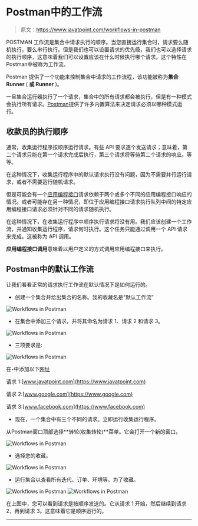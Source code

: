 # Postman中的工作流

> 原文：<https://www.javatpoint.com/workflows-in-postman>

POSTMAN 工作流是集合中请求执行的顺序。当您直接运行集合时，请求要么随机执行，要么串行执行。但是我们也可以设置请求的优先级，我们也可以选择请求的执行顺序，这意味着我们可以设置应该在什么时候执行哪个请求。这个特性在Postman中被称为工作流。

Postman 提供了一个功能来控制集合中请求的工作流程，该功能被称为**集合 Runner** ( **或 Runner** )。

一旦集合运行器执行了一个请求，集合中的所有请求都会被执行，但是有一种模式会执行所有请求。[Postman](https://www.javatpoint.com/postman)提供了许多内置算法来决定请求必须以哪种模式运行。

## 收款员的执行顺序

通常，收集运行程序按顺序运行请求。有些 API 要求逐个发送请求；意味着，第二个请求只能在第一个请求完成后执行，第三个请求将等待第二个请求的响应。等等。

在这种情况下，收集运行程序中的默认请求执行没有问题，因为不需要并行运行请求，或者不需要运行随机请求。

但是可能会有一个[应用编程接口](https://www.javatpoint.com/api-full-form)请求依赖于两个或多个不同的应用编程接口响应的情况。或者可能存在另一种情况，即位于应用编程接口请求执行队列中间的特定应用编程接口请求必须针对不同的请求随机执行。

在这种情况下，在收集运行程序中顺序执行请求将没有用。我们应该创建一个工作流，并通知收集运行程序，请求何时执行。这个任务只能通过调用一个 API 请求来完成。这被称为 API 调用。

**应用编程接口调用**意味着以用户定义的方式调用应用编程接口来执行。

## Postman中的默认工作流

让我们看看正常的请求执行工作流在默认情况下是如何运行的。

*   创建一个集合并给出集合的名称。我的收藏名是“默认工作流”

![Workflows in Postman](img/6e73e9329b3b871da9a8dfe7bf221b78.png)

*   在集合中添加三个请求，并将其命名为请求 1、请求 2 和请求 3。

![Workflows in Postman](img/c961a27bdf9a85bba40c06fd5cb49617.png)

*   三项要求是:

![Workflows in Postman](img/4686ec80b385b1631f8636cbe12973c6.png)

在-中添加以下[网址](https://www.javatpoint.com/url-full-form)

请求 1:[www.javatpoint.com](https://www.javatpoint.com)

请求 2:[www.google.com](https://www.google.com)

请求 3:[www.facebook.com](https://www.facebook.com)

*   现在，一个集合中有三个不同的请求。立即运行收集运行程序。

从Postman窗口顶部选择**转轮(收集转轮)**菜单。它会打开一个新的窗口。

![Workflows in Postman](img/559b48677e7f6718a94dac46a09d64b6.png)

*   选择您的收藏。

![Workflows in Postman](img/41a2096c17c5e26710d796d06751e361.png)

*   运行集合以查看所有迭代、订单、环境等。为了收藏。

![Workflows in Postman](img/f75f7ec2d148a10644a8d29347035ed7.png)
![Workflows in Postman](img/1320eb9d689f1e5b08381a339ca4f237.png)

在上图中，您可以看到请求是按顺序发送的。它从请求 1 开始，然后继续到请求 2，再到请求 3。这意味着它是顺序运行的。

* * *